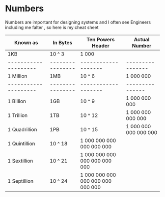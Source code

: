 # Numbers
Numbers are important for designing systems and I often see Engineers including me falter , so here is my cheat sheet



|  Known as         | In Bytes       | Ten Powers Header | Actual Number
--------------------| -------------  | ------------      |---------------   
                      1KB            | 10 ^ 3            | 1 000 
--------------------|----------------|-------------------|----------------                                    
1 Million           | 1MB            | 10 ^ 6            | 1 000 000 
--------------------|----------------|-------------------|---------------
1 Billion           | 1GB            | 10 ^ 9            | 1 000 000 000
1 Trillion          | 1TB            | 10 ^ 12           | 1 000 000 000 000 
1 Quadrillion       | 1PB            | 10 ^ 15           | 1 000 000 000 000 000
1 Quintillion                        | 10 ^ 18           | 1 000 000 000 000 000 000
1 Sextillion                         | 10 ^ 21           | 1 000 000 000 000 000 000 000
1 Septillion                         | 10 ^ 24           | 1 000 000 000 000 000 000 000 000 



